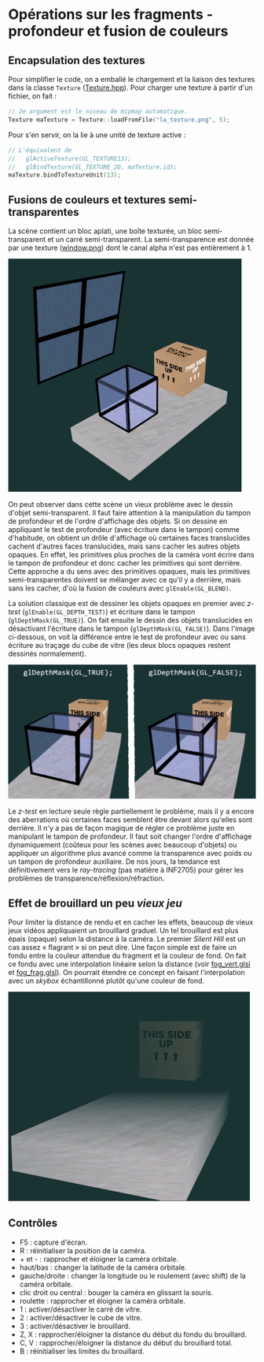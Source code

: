 # Opérations sur les fragments - profondeur et fusion de couleurs

## Encapsulation des textures

Pour simplifier le code, on a emballé le chargement et la liaison des textures dans la classe `Texture` ([Texture.hpp](../inf2705/Texture.hpp)). Pour charger une texture à partir d'un fichier, on fait :

```c++
// 2e argument est le niveau de mipmap automatique.
Texture maTexture = Texture::loadFromFile("la_texture.png", 5);
```

Pour s'en servir, on la lie à une unité de texture active :

```c++
// L'équivalent de 
//   glActiveTexture(GL_TEXTURE13);
//   glBindTexture(GL_TEXTURE_2D, maTexture.id);
maTexture.bindToTextureUnit(13);
```

## Fusions de couleurs et textures semi-transparentes

La scène contient un bloc aplati, une boîte texturée, un bloc semi-transparent et un carré semi-transparent. La semi-transparence est donnée par une texture ([window.png](window.png)) dont le canal alpha n'est pas entièrement à 1.

<img src="doc/scene.png"/>

On peut observer dans cette scène un vieux problème avec le dessin d'objet semi-transparent. Il faut faire attention à la manipulation du tampon de profondeur et de l'ordre d'affichage des objets. Si on dessine en appliquant le test de profondeur (avec écriture dans le tampon) comme d'habitude, on obtient un drôle d'affichage où certaines faces translucides cachent d'autres faces translucides, mais sans cacher les autres objets opaques. En effet, les primitives plus proches de la caméra vont écrire dans le tampon de profondeur et donc cacher les primitives qui sont derrière. Cette approche a du sens avec des primitives opaques, mais les primitives semi-transparentes doivent se mélanger avec ce qu'il y a derrière, mais sans les cacher, d'où la fusion de couleurs avec `glEnable(GL_BLEND)`.

La solution classique est de dessiner les objets opaques en premier avec *z-test* (`glEnable(GL_DEPTH_TEST)`) et écriture dans le tampon (`glDepthMask(GL_TRUE)`). On fait ensuite le dessin des objets translucides en désactivant l'écriture dans le tampon (`glDepthMask(GL_FALSE)`). Dans l'image ci-dessous, on voit la différence entre le test de profondeur avec ou sans écriture au traçage du cube de vitre (les deux blocs opaques restent dessinés normalement).

<img src="doc/depth.png"/>

Le *z-test* en lecture seule règle partiellement le problème, mais il y a encore des aberrations où certaines faces semblent être devant alors qu'elles sont derrière. Il n'y a pas de façon magique de régler ce problème juste en manipulant le tampon de profondeur. Il faut soit changer l'ordre d'affichage dynamiquement (coûteux pour les scènes avec beaucoup d'objets) ou appliquer un algorithme plus avancé comme la transparence avec poids ou un tampon de profondeur auxiliaire. De nos jours, la tendance est définitivement vers le *ray-tracing* (pas matière à INF2705) pour gérer les problèmes de transparence/réflexion/réfraction.

## Effet de brouillard un peu *vieux jeu*

Pour limiter la distance de rendu et en cacher les effets, beaucoup de vieux jeux vidéos appliquaient un brouillard graduel. Un tel brouillard est plus épais (opaque) selon la distance à la caméra. Le premier *Silent Hill* est un cas assez « flagrant » si on peut dire. Une façon simple est de faire un fondu entre la couleur attendue du fragment et la couleur de fond. On fait ce fondu avec une interpolation linéaire selon la distance (voir [fog_vert.glsl](fog_vert.glsl) et [fog_frag.glsl](fog_frag.glsl)). On pourrait étendre ce concept en faisant l'interpolation avec un *skybox* échantillonné plutôt qu'une couleur de fond.

<img src="doc/fog.png"/>

## Contrôles

* F5 : capture d'écran.
* R : réinitialiser la position de la caméra.
* \+ et - :  rapprocher et éloigner la caméra orbitale.
* haut/bas : changer la latitude de la caméra orbitale.
* gauche/droite : changer la longitude ou le roulement (avec shift) de la caméra orbitale.
* clic droit ou central : bouger la caméra en glissant la souris.
* roulette : rapprocher et éloigner la caméra orbitale.
* 1 : activer/désactiver le carré de vitre.
* 2 : activer/désactiver le cube de vitre.
* 3 : activer/désactiver le brouillard.
* Z, X : rapprocher/éloigner la distance du début du fondu du brouillard.
* C, V : rapprocher/éloigner la distance du début du brouillard total.
* B : réinitialiser les limites du brouillard.

